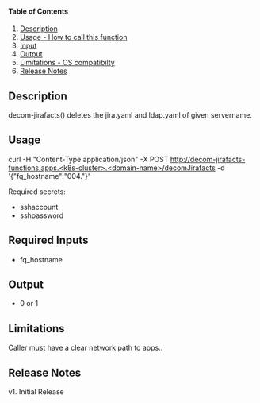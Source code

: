 #### Table of Contents

1. [Description](#description)
2. [Usage - How to call this function](#usage)
3. [Input](#input)
4. [Output](#output)
5. [Limitations - OS compatibilty](#limitations)
6. [Release Notes](#release_notes)


## Description
decom-jirafacts() deletes the jira.yaml and ldap.yaml of given servername.


## Usage
curl -H "Content-Type application/json" -X POST http://decom-jirafacts-functions.apps.<k8s-cluster>.<domain-name>/decomJirafacts -d '{"fq_hostname":"<LPAR>004.<domain-name>"}'


Required secrets:
 - sshaccount
 - sshpassword
 

## Required Inputs
 - fq_hostname


## Output
 - 0 or 1


## Limitations
Caller must have a clear network path to apps.<cluster>.<domain-name>


## Release Notes
v1. Initial Release
